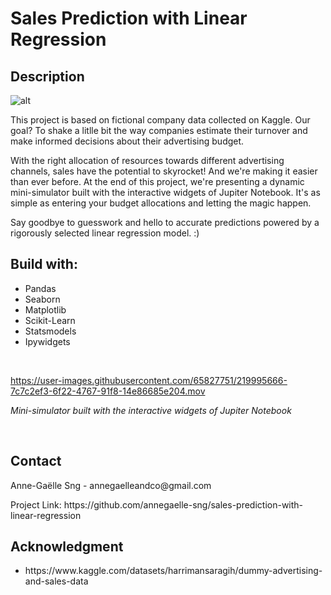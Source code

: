 # Sales Prediction with Linear Regression


## Description

![alt](https://images.unsplash.com/photo-1574365569389-a10d488ca3fb?ixlib=rb-4.0.3&ixid=MnwxMjA3fDB8MHxwaG90by1wYWdlfHx8fGVufDB8fHx8&auto=format&fit=crop&w=2070&q=80)

This  project is based on fictional company data collected on Kaggle. Our goal? To shake a litlle bit the way companies estimate their turnover and make informed decisions about their advertising budget.

With the right allocation of resources towards different advertising channels, sales have the potential to skyrocket! And we're making it easier than ever before. At the end of this project, we're presenting a dynamic mini-simulator built with the interactive widgets of Jupiter Notebook. It's as simple as entering your budget allocations and letting the magic happen.

Say goodbye to guesswork and hello to accurate predictions powered by a rigorously selected linear regression model. :)



## Build with: 
<ul>
    <li> Pandas 
    <li> Seaborn
    <li> Matplotlib
    <li> Scikit-Learn
    <li> Statsmodels
    <li> Ipywidgets
</ul> 

<br>

https://user-images.githubusercontent.com/65827751/219995666-7c7c2ef3-6f22-4767-91f8-14e86685e204.mov 

*Mini-simulator built with the interactive widgets of Jupiter Notebook*

<br> 

## Contact
<p> Anne-Gaëlle Sng - annegaelleandco@gmail.com </p>
<p> Project Link: https://github.com/annegaelle-sng/sales-prediction-with-linear-regression</p>

## Acknowledgment 
<ul>
    <li> https://www.kaggle.com/datasets/harrimansaragih/dummy-advertising-and-sales-data
</ul>
